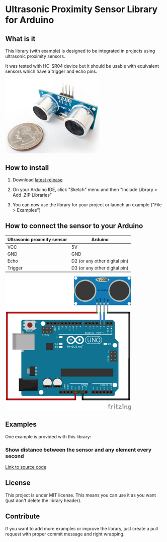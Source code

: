 # Ultrasonic Proximity Sensor Library for Arduino

## What is it

This library (with example) is designed to be integrated in projects using ultrasonic proximity sensors.

It was tested with HC-SR04 device but it should be usable with equivalent sensors which have a trigger and echo pins.

<img src="device.jpg" width="300">

## How to install

1) Download <a target="_blank" href="https://github.com/QuentinCG/Arduino-Ultrasonic-Proximity-Sensor-Library/releases/download/1.0.0/UltrasonicProximitySensor_v1_0_0.zip">latest release</a>

2) On your Arduino IDE, click "Sketch" menu and then "Include Library > Add .ZIP Libraries"

3) You can now use the library for your project or launch an example ("File > Examples")

## How to connect the sensor to your Arduino

Ultrasonic proximity sensor | Arduino                       |
--------                    | --------                      |
VCC                         | 5V                            |
GND                         | GND                           |
Echo                        | D2 (or any other digital pin) |
Trigger                     | D3 (or any other digital pin) |

<img src="schematics.png" width="400">

## Examples

One example is provided with this library:

### Show distance between the sensor and any element every second

<a target="_blank" href="https://github.com/QuentinCG/Arduino-Ultrasonic-Proximity-Sensor-Library/blob/master/UltrasonicProximitySensor/examples/ShowDistanceInSerial/ShowDistanceInSerial.ino">Link to source code</a>

## License

This project is under MIT license. This means you can use it as you want (just don't delete the library header).

## Contribute

If you want to add more examples or improve the library, just create a pull request with proper commit message and right wrapping.
